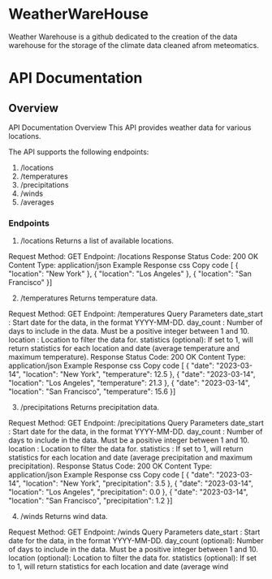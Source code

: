 # WeatherWareHouse
Weather Warehouse is a github dedicated to the creation of the data warehouse for the storage of the climate data cleaned afrom meteomatics.

# API Documentation
## Overview
API Documentation
Overview
This API provides weather data for various locations.

The API supports the following endpoints:

1. /locations
2. /temperatures
3. /precipitations
4. /winds
5. /averages

### Endpoints

1. /locations
Returns a list of available locations.

Request
Method: GET
Endpoint: /locations
Response
Status Code: 200 OK
Content Type: application/json
Example Response
css
Copy code
[    {        "location": "New York"    },    {        "location": "Los Angeles"    },    {        "location": "San Francisco"    }]

2. /temperatures
Returns temperature data.

Request
Method: GET
Endpoint: /temperatures
Query Parameters
date_start : Start date for the data, in the format YYYY-MM-DD.
day_count : Number of days to include in the data. Must be a positive integer between 1 and 10.
location : Location to filter the data for.
statistics (optional): If set to 1, will return statistics for each location and date (average temperature and maximum temperature).
Response
Status Code: 200 OK
Content Type: application/json
Example Response
css
Copy code
[    {        "date": "2023-03-14",        "location": "New York",        "temperature": 12.5    },    {        "date": "2023-03-14",        "location": "Los Angeles",        "temperature": 21.3    },    {        "date": "2023-03-14",        "location": "San Francisco",        "temperature": 15.6    }]

3. /precipitations
Returns precipitation data.

Request
Method: GET
Endpoint: /precipitations
Query Parameters
date_start : Start date for the data, in the format YYYY-MM-DD.
day_count : Number of days to include in the data. Must be a positive integer between 1 and 10.
location : Location to filter the data for.
statistics : If set to 1, will return statistics for each location and date (average precipitation and maximum precipitation).
Response
Status Code: 200 OK
Content Type: application/json
Example Response
css
Copy code
[    {        "date": "2023-03-14",        "location": "New York",        "precipitation": 3.5    },    {        "date": "2023-03-14",        "location": "Los Angeles",        "precipitation": 0.0    },    {        "date": "2023-03-14",        "location": "San Francisco",        "precipitation": 1.2    }]

4. /winds
Returns wind data.

Request
Method: GET
Endpoint: /winds
Query Parameters
date_start : Start date for the data, in the format YYYY-MM-DD.
day_count (optional): Number of days to include in the data. Must be a positive integer between 1 and 10.
location (optional): Location to filter the data for.
statistics (optional): If set to 1, will return statistics for each location and date (average wind